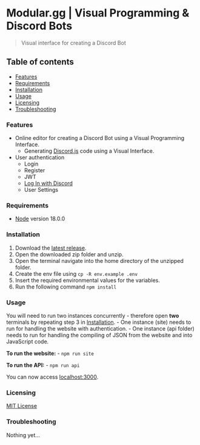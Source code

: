 # Modular.gg | Visual Programming & Discord Bots
> Visual interface for creating a Discord Bot
## Table of contents
* [Features](#Features)
* [Requirements](#Requirements)
* [Installation](#Installation)
* [Usage](#Usage)
* [Licensing](#Licensing)
* [Troubleshooting](#Troubleshooting)

### Features
- Online editor for creating a Discord Bot using a Visual Programming Interface.
	- Generating [Discord.js](https://discord.js.org) code using a Visual Interface.
- User authentication
	- Login
	- Register
	- JWT
	- [Log In with Discord](https://discord.com/developers/docs/intro)
	- User Settings

### Requirements
- [Node](https://nodejs.org/en/) version 18.0.0

### Installation
1. Download the [latest release](https://github.com/jonasbove/modular.gg/releases).
2. Open the downloaded zip folder and unzip.
3. Open the terminal navigate into the home directory of the unzipped folder.
4. Create the env file using `cp -R env.example .env`
5. Insert the required environmental values for the variables.
6. Run the following command `npm install`

### Usage
You will need to run two instances concurrently - therefore open **two** terminals by repeating step 3 in [Installation](#installation). 
	- One instance (site) needs to run for handling the website with authentication.
	- One instance (api folder) needs to run for handling the compiling of JSON from the website and into JavaScript code.

**To run the website:**
	- `npm run site`

**To run the API:**
	- `npm run api`
	
You can now access [localhost:3000](http://localhost:3000).

### Licensing
[MIT License](https://github.com/jonasbove/modular.gg/blob/main/LICENSE)

### Troubleshooting
Nothing yet…
